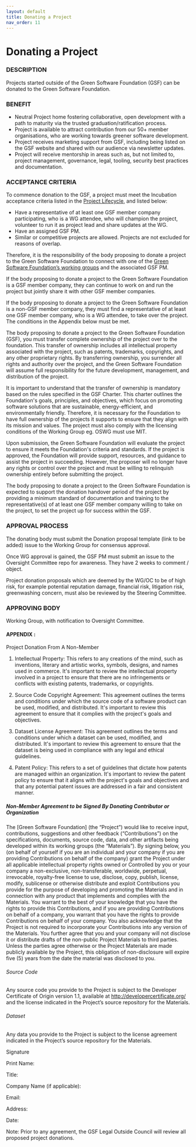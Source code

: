 ```yaml
---
layout: default
title: Donating a Project
nav_order: 11
---
```

[//]: # (SPDX-License-Identifier: CC-BY-4.0)

# Donating a Project

### DESCRIPTION
Projects started outside of the Green Software Foundation (GSF) can be donated to the Green Software Foundation. 

### BENEFIT
- Neutral Project home fostering collaborative, open development with a path to maturity via the trusted graduation/ratification process.
- Project is available to attract contribution from our 50+ member organisations, who are working towards greener software development.
- Project receives marketing support from GSF, including being listed on the GSF website and shared with our audience via newsletter updates.
- Project will receive mentorship in areas such as, but not limited to, project management, governance, legal, tooling, security best practices and documentation.

### ACCEPTANCE CRITERIA

To commence donation to the GSF, a project must meet the Incubation acceptance criteria listed in the [Project Lifecycle](https://oc.greensoftware.foundation/project-lifecycle.html), and listed below:
- Have a representative of at least one GSF member company participating, who is a WG attendee, who will champion the project, volunteer to run it as project lead and share updates at the WG.
- Have an assigned GSF PM.
- Similar or competitive projects are allowed. Projects are not excluded for reasons of overlap.

Therefore, it is the responsibility of the body proposing to donate a project to the Green Software Foundation to connect with one of the [Green Software Foundation’s working groups](https://greensoftwarefoundation.atlassian.net/wiki/spaces/~612dd45e45cd76006a84071a/pages/950283/Working+Groups) and the associated GSF PM.

If the body proposing to donate a project to the Green Software Foundation is a GSF member company, they can continue to work on and run the project but jointly share it with other GSF member companies. 

If the body proposing to donate a project to the Green Software Foundation is a non-GSF member company, they must find a representative of at least one GSF member company, who is a WG attendee, to take over the project. The conditions in the Appendix below must be met. 

The body proposing to donate a project to the Green Software Foundation (GSF), you must transfer complete ownership of the project over to the foundation. This transfer of ownership includes all intellectual property associated with the project, such as patents, trademarks, copyrights, and any other proprietary rights. By transferring ownership, you surrender all rights and authority over the project, and the Green Software Foundation will assume full responsibility for the future development, management, and distribution of the project.

It is important to understand that the transfer of ownership is mandatory based on the rules specified in the GSF Charter. This charter outlines the Foundation's goals, principles, and objectives, which focus on promoting software solutions that are sustainable, energy-efficient, and environmentally friendly. Therefore, it is necessary for the Foundation to have full ownership of the projects it supports to ensure that they align with its mission and values. The project must also comply with the licensing conditions of the Working Group eg. OSWG must use MIT. 

Upon submission, the Green Software Foundation will evaluate the project to ensure it meets the Foundation's criteria and standards. If the project is approved, the Foundation will provide support, resources, and guidance to assist the project in succeeding. However, the proposer will no longer have any rights or control over the project and must be willing to relinquish ownership entirely before submitting the project.

The body proposing to donate a project to the Green Software Foundation is expected to support the donation handover period of the project by providing a minimum standard of documentation and training to the representative(s) of at least one GSF member company willing to take on the project, to set the project up for success within the GSF. 



### APPROVAL PROCESS
The donating body must submit the Donation proposal template (link to be added) issue to the Working Group for consensus approval. 

Once WG approval is gained, the GSF PM must submit an issue to the Oversight Committee repo for awareness. They have 2 weeks to comment / object. 

Project donation proposals which are deemed by the WG/OC to be of high risk, for example potential reputation damage, financial risk, litigation risk, greenwashing concern, must also be reviewed by the Steering Committee.


### APPROVING BODY
Working Group, with notification to Oversight Committee.  

#### APPENDIX : 
Project Donation From A Non-Member
1. Intellectual Property: This refers to any creations of the mind, such as inventions, literary and artistic works, symbols, designs, and names used in commerce. It's important to review the intellectual property involved in a project to ensure that there are no infringements or conflicts with existing patents, trademarks, or copyrights.

2. Source Code Copyright Agreement: This agreement outlines the terms and conditions under which the source code of a software product can be used, modified, and distributed. It's important to review this agreement to ensure that it complies with the project's goals and objectives.

3. Dataset License Agreement: This agreement outlines the terms and conditions under which a dataset can be used, modified, and distributed. It's important to review this agreement to ensure that the dataset is being used in compliance with any legal and ethical guidelines.

4. Patent Policy: This refers to a set of guidelines that dictate how patents are managed within an organization. It's important to review the patent policy to ensure that it aligns with the project's goals and objectives and that any potential patent issues are addressed in a fair and consistent manner.
   
##### Non-Member Agreement to be Signed By Donating Contributor or Organization

The [Green Software Foundation] (the “Project”) would like to receive input, contributions, suggestions and other feedback (“Contributions”) on the specifications, documents, source code, data, and other artifacts being developed within its working groups (the “Materials”). By signing below, you (on behalf of yourself if you are an individual and your company if you are providing Contributions on behalf of the company) grant the Project under all applicable intellectual property rights owned or Controlled by you or your company a non-exclusive, non-transferable, worldwide, perpetual, irrevocable, royalty-free license to use, disclose, copy, publish, license, modify, sublicense or otherwise distribute and exploit Contributions you provide for the purpose of developing and promoting the Materials and in connection with any product that implements and complies with the Materials. You warrant to the best of your knowledge that you have the rights to provide this Contributions, and if you are providing Contributions on behalf of a company, you warrant that you have the rights to provide Contributions on behalf of your company. You also acknowledge that the Project is not required to incorporate your Contributions into any version of the Materials. You further agree that you and your company will not disclose it or distribute drafts of the non-public Project Materials to third parties. Unless the parties agree otherwise or the Project Materials are made publicly available by the Project, this obligation of non-disclosure will expire five (5) years from the date the material was disclosed to you.

###### Source Code
Any source code you provide to the Project is subject to the Developer Certificate of Origin version 1.1, available at http://developercertificate.org/ and the license indicated in the Project’s source repository for the Materials.

###### Dataset
Any data you provide to the Project is subject to the license agreement indicated in the Project’s source repository for the Materials.

Signature

Print Name:

Title:

Company Name (if applicable):

Email:

Address:

Date:

Note: Prior to any agreement, the GSF Legal Outside Council will review all proposed project donations.







